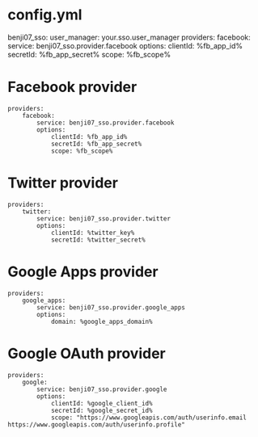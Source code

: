 
# config.yml
benji07_sso:
    user_manager: your.sso.user_manager
    providers:
        facebook:
            service: benji07_sso.provider.facebook
            options:
                clientId: %fb_app_id%
                secretId: %fb_app_secret%
                scope: %fb_scope%


# Facebook provider

    providers:
        facebook:
            service: benji07_sso.provider.facebook
            options:
                clientId: %fb_app_id%
                secretId: %fb_app_secret%
                scope: %fb_scope%

# Twitter provider

    providers:
        twitter:
            service: benji07_sso.provider.twitter
            options:
                clientId: %twitter_key%
                secretId: %twitter_secret%


# Google Apps provider

    providers:
        google_apps:
            service: benji07_sso.provider.google_apps
            options:
                domain: %google_apps_domain%

# Google OAuth provider

    providers:
        google:
            service: benji07_sso.provider.google
            options:
                clientId: %google_client_id%
                secretId: %google_secret_id%
                scope: "https://www.googleapis.com/auth/userinfo.email https://www.googleapis.com/auth/userinfo.profile"
